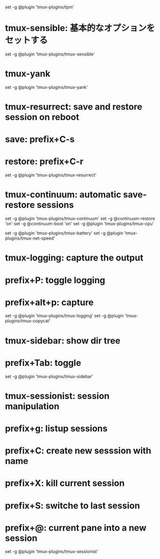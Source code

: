 

set -g @plugin 'tmux-plugins/tpm'
# tmux-sensible: 基本的なオプションをセットする
set -g @plugin 'tmux-plugins/tmux-sensible'
# tmux-yank
set -g @plugin 'tmux-plugins/tmux-yank'
# tmux-resurrect: save and restore session on reboot
# save: prefix+C-s
# restore: prefix+C-r
set -g @plugin 'tmux-plugins/tmux-resurrect'
# tmux-continuum: automatic save-restore sessions
set -g @plugin 'tmux-plugins/tmux-continuum'
set -g @continuum-restore 'on'
set -g @continuum-boot 'on'
set -g @plugin 'tmux-plugins/tmux-cpu'

set -g @plugin 'tmux-plugins/tmux-battery'
set -g @plugin 'tmux-plugins/tmux-net-speed'
# tmux-logging: capture the output
# prefix+P: toggle logging
# prefix+alt+p: capture
set -g @plugin 'tmux-plugins/tmux-logging'
set -g @plugin 'tmux-plugins/tmux-copycat'
# tmux-sidebar: show dir tree
# prefix+Tab: toggle
set -g @plugin 'tmux-plugins/tmux-sidebar'
# tmux-sessionist: session manipulation
# prefix+g: listup sessions
# prefix+C: create new sesssion with name
# prefix+X: kill current session
# prefix+S: switche to last session
# prefix+@: current pane into a new session
set -g @plugin 'tmux-plugins/tmux-sessionist'
